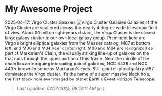 # My Awesome Project

<!-- APOD Start -->
2025-04-17: Virgo Cluster Galaxies
![Virgo Cluster Galaxies](https://apod.nasa.gov/apod/image/2504/LRGB_final_corrected1024.jpg)
Galaxies of the Virgo Cluster are scattered across this nearly 4 degree wide telescopic field of view. About 50 million light-years distant, the Virgo Cluster is the closest large galaxy cluster to our own local galaxy group. Prominent here are Virgo's bright elliptical galaxies from the Messier catalog, M87 at bottom left, and M86 and M84 near center right. M86 and M84 are recognized as part of Markarian's Chain, the visually striking line-up of galaxies on the that runs through the upper portion of this frame. Near the middle of the chain lies an intriguing interacting pair of galaxies, NGC 4438 and NGC 4435, known to some as Markarian's Eyes. Still, giant elliptical galaxy M87 dominates the Virgo cluster. It's the home of a super massive black hole, the first black hole ever imaged by planet Earth's Event Horizon Telescope.
> _Last Updated: 04/17/2025, 08:13:11 AM (in )_
<!-- APOD End -->
